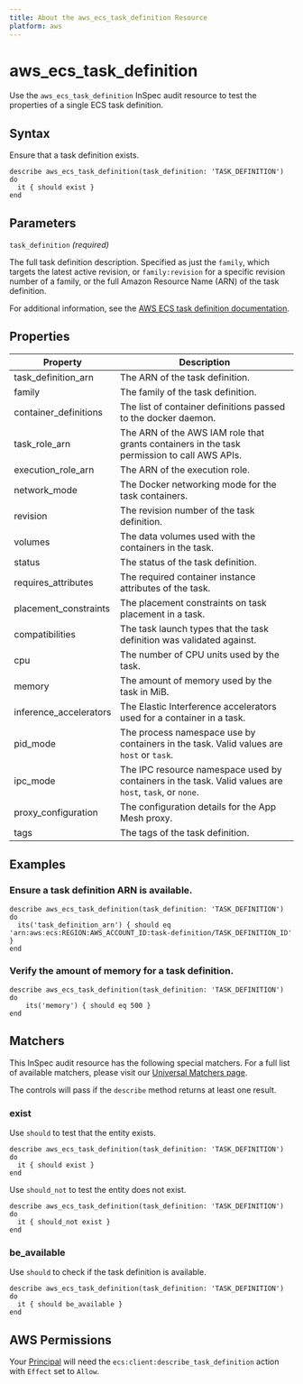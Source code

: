 ```yaml
---
title: About the aws_ecs_task_definition Resource
platform: aws
---
```


# aws\_ecs\_task\_definition

Use the `aws_ecs_task_definition` InSpec audit resource to test the properties of a single ECS task definition.

## Syntax

Ensure that a task definition exists.

    describe aws_ecs_task_definition(task_definition: 'TASK_DEFINITION') do
      it { should exist }
    end

## Parameters

`task_definition` _(required)_

The full task definition description.
Specified as just the `family`, which targets the latest active revision, or `family:revision` for a specific revision number of a family, or the full Amazon Resource Name (ARN) of the task definition.

For additional information, see the [AWS ECS task definition documentation](https://docs.aws.amazon.com/AWSCloudFormation/latest/UserGuide/aws-resource-ecs-taskdefinition.html).

## Properties

| Property | Description|
| --- | --- |
| task_definition_arn     | The ARN of the task definition. |
| family                  | The family of the task definition. |
| container_definitions   | The list of container definitions passed to the docker daemon. |
| task_role_arn           | The ARN of the AWS IAM role that grants containers in the task permission to call AWS APIs. |
| execution_role_arn      | The ARN of the execution role. |
| network_mode            | The Docker networking mode for the task containers. |
| revision                | The revision number of the task definition. |
| volumes                 | The data volumes used with the containers in the task. |
| status                  | The status of the task definition. |
| requires_attributes     | The required container instance attributes of the task. |
| placement_constraints   | The placement constraints on task placement in a task. |
| compatibilities         | The task launch types that the task definition was validated against. |
| cpu                     | The number of CPU units used by the task. |
| memory                  | The amount of memory used by the task in MiB. |
| inference_accelerators  | The Elastic Interference accelerators used for a container in a task. |
| pid_mode                | The process namespace use by containers in the task. Valid values are `host` or `task`. |
| ipc_mode                | The IPC resource namespace used by containers in the task. Valid values are `host`, `task`, or `none`. |
| proxy_configuration     | The configuration details for the App Mesh proxy. |
| tags                    | The tags of the task definition. |

## Examples

### Ensure a task definition ARN is available.

    describe aws_ecs_task_definition(task_definition: 'TASK_DEFINITION') do
      its('task_definition_arn') { should eq 'arn:aws:ecs:REGION:AWS_ACCOUNT_ID:task-definition/TASK_DEFINITION_ID' }
    end

### Verify the amount of memory for a task definition.

    describe aws_ecs_task_definition(task_definition: 'TASK_DEFINITION') do
        its('memory') { should eq 500 }
    end

## Matchers

This InSpec audit resource has the following special matchers. For a full list of available matchers, please visit our [Universal Matchers page](https://www.inspec.io/docs/reference/matchers/).

The controls will pass if the `describe` method returns at least one result.

### exist

Use `should` to test that the entity exists.

    describe aws_ecs_task_definition(task_definition: 'TASK_DEFINITION') do
      it { should exist }
    end

Use `should_not` to test the entity does not exist.

    describe aws_ecs_task_definition(task_definition: 'TASK_DEFINITION') do
      it { should_not exist }
    end

### be_available

Use `should` to check if the task definition is available.

    describe aws_ecs_task_definition(task_definition: 'TASK_DEFINITION') do
      it { should be_available }
    end

## AWS Permissions

Your [Principal](https://docs.aws.amazon.com/IAM/latest/UserGuide/intro-structure.html#intro-structure-principal) will need the `ecs:client:describe_task_definition` action with `Effect` set to `Allow`.
